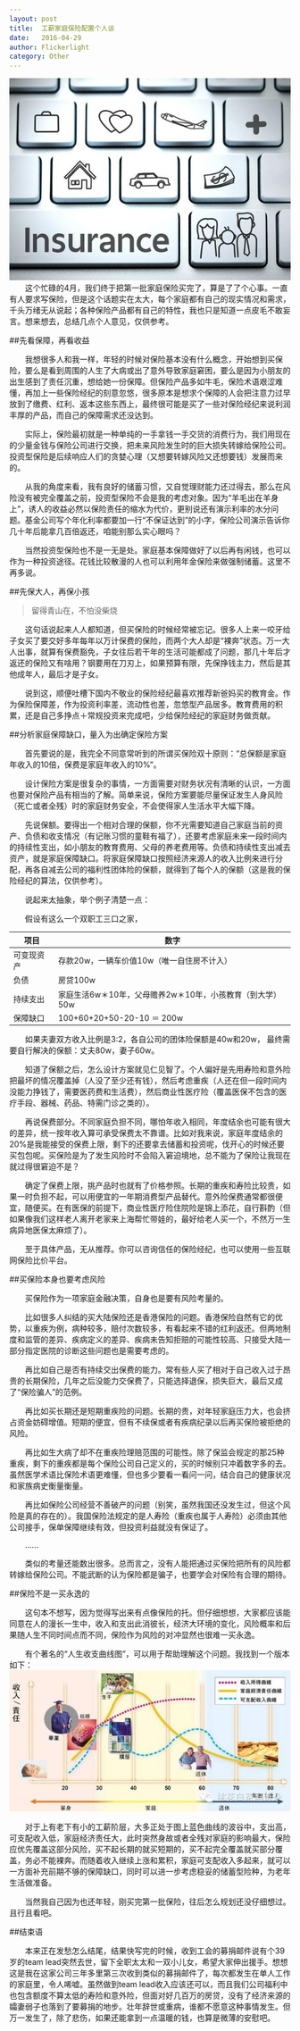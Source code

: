 ```yaml
---
layout: post
title:  工薪家庭保险配置个人谈
date:   2016-04-29
author: Flickerlight
category: Other
---
```

<img src="/images/2016-04-29/06-SA-Insurance-brief_2.jpg">
&emsp;&emsp;这个忙碌的4月，我们终于把第一批家庭保险买完了，算是了了个心事。一直有人要求写保险，但是这个话题实在太大，每个家庭都有自己的现实情况和需求，千头万绪无从说起；各种保险产品都有自己的特性，我也只是知道一点皮毛不敢妄言。想来想去，总结几点个人意见，仅供参考。

##先看保障，再看收益

&emsp;&emsp;我想很多人和我一样，年轻的时候对保险基本没有什么概念，开始想到买保险，要么是看到周围的人生了大病或出了意外导致家庭窘困，要么是因为小朋友的出生感到了责任沉重，想给她一份保障。但保险产品多如牛毛，保险术语艰涩难懂，再加上一些保险经纪的刻意忽悠，很多原本是想求个保障的人会把注意力过早放到了缴费、红利、返本这些东西上，最终很可能是买了一些对保险经纪来说利润丰厚的产品，而自己的保障需求还没达到。

&emsp;&emsp;实际上，保险最初就是一种单纯的一手拿钱一手交货的消费行为，我们用现在的少量金钱与保险公司进行交换，把未来风险发生时的巨大损失转嫁给保险公司。投资型保险是后续响应人们的贪婪心理（又想要转嫁风险又还想要钱）发展而来的。

&emsp;&emsp;从我的角度来看，我有良好的储蓄习惯，又自觉理财能力还过得去，那么在风险没有被完全覆盖之前，投资型保险不会是我的考虑对象。因为“羊毛出在羊身上”，诱人的收益必然以保险责任的缩水为代价，更别说还有演示利率的水分问题。基金公司写个年化利率都要加一行“不保证达到”的小字，保险公司演示告诉你几十年后能拿几百倍返还，咱能别那么实心眼吗？

&emsp;&emsp;当然投资型保险也不是一无是处。家庭基本保障做好了以后再有闲钱，也可以作为一种投资途径。花钱比较散漫的人也可以利用年金保险来做强制储蓄。这里不再多说。

##先保大人，再保小孩

>留得青山在，不怕没柴烧

&emsp;&emsp;这句话说起来人人都知道，但买保险的时候经常被忘记。很多人上来一咬牙给子女买了要交好多年每年以万计保费的保险，而两个大人却是“裸奔”状态。万一大人出事，就算有保费豁免，子女往后若干年的生活可能都成了问题，那几十年后才返还的保险又有啥用？钢要用在刀刃上，如果预算有限，先保挣钱主力，然后是其他成年人，最后才是子女。

&emsp;&emsp;说到这，顺便吐槽下国内不敬业的保险经纪最喜欢推荐新爸妈买的教育金。作为保险保障差，作为投资利率差，流动性也差，忽悠型产品居多。教育费用的积累，还是自己多挣点＋常规投资来完成吧，少给保险经纪的家庭财务做贡献。

##分析家庭保障缺口，量入为出确定保险方案

&emsp;&emsp;首先要说的是，我完全不同意常听到的所谓买保险双十原则：“总保额是家庭年收入的10倍，保费是家庭年收入的10%”。

&emsp;&emsp;设计保险方案是很复杂的事情，一方面需要对财务状况有清晰的认识，一方面也要对保险产品有相当的了解。简单来说，保险方案要能尽量保证发生人身风险（死亡或者全残）时的家庭财务安全，不会使得家人生活水平大幅下降。

&emsp;&emsp;先说保额。要得出一个相对合理的保额，你不光需要知道自己家庭当前的资产、负债和收支情况（有记账习惯的童鞋有福了），还要考虑家庭未来一段时间内的持续性支出，如小朋友的教育费用、父母的养老费用等。负债和持续性支出减去资产，就是家庭保障缺口。将家庭保障缺口按照经济来源人的收入比例来进行分配，再各自减去公司的福利性团体险的保额，就得到了每个人的保额（这是我的保险经纪的算法，仅供参考）。

&emsp;&emsp;说起来太抽象，举个例子清楚一点：

&emsp;&emsp;假设有这么一个双职工三口之家，

 项目 | 数字 
 ---- | ---- 
| 可变现资产 | 存款20w，一辆车价值10w（唯一自住房不计入）|
| 负债| 房贷100w|
|持续支出|家庭生活6w＊10年，父母赡养2w＊10年，小孩教育（到大学）50w|
|保障缺口|100+60+20+50-20-10 ＝ 200w|

&emsp;&emsp;如果夫妻双方收入比例是3:2，各自公司的团体险保额是40w和20w， 最终需要自行解决的保额：丈夫80w，妻子60w。

&emsp;&emsp;知道了保额之后，怎么设计方案就见仁见智了。个人偏好是先用寿险和意外险把最坏的情况覆盖掉（人没了至少还有钱），然后考虑重疾（人还在但一段时间内没能力挣钱了，需要医药费和生活费），然后商业性医疗险（覆盖医保不包含的医疗手段、器械、药品、特需门诊之类的）。

&emsp;&emsp;再说保费部分。不同家庭负担不同，哪怕年收入相同，年度结余也可能有很大的差异，统一按年收入算可承受保费太不靠谱。比如对我来说，家庭年度结余的20%是我能接受的保费上限，剩下的还要拿去储蓄和投资呢，伐开心的时候还要买包包呢。买保险是为了发生风险时不会陷入窘迫境地，总不能为了保险让我现在就过得很窘迫不是？

&emsp;&emsp;确定了保费上限，挑产品时也就有了价格参照。长期的重疾和寿险比较贵，如果一时负担不起，可以用便宜的一年期消费型产品替代。意外险保费通常都很便宜，随便买。在有医保的前提下，商业性医疗险住院险是锦上添花，自行斟酌（但如果像我们这样老人离开老家来上海帮忙带娃的，最好给老人买一个，不然万一生病异地医保太麻烦了）。

&emsp;&emsp;至于具体产品，无从推荐。你可以咨询信任的保险经纪，也可以使用一些互联网保险比价平台。

##买保险本身也要考虑风险

&emsp;&emsp;买保险作为一项家庭金融决策，自身也是要有风险考量的。

&emsp;&emsp;比如很多人纠结的买大陆保险还是香港保险的问题。香港保险自然有它的优势，以重疾为例，病种较多，赔付次数较多，有看起来不错的红利返还。但两地制度和监管的差异、疾病定义的差异、疾病未告知拒赔的可能性较高、只接受大陆一部分指定医院的诊断这些问题也是需要考虑的。

&emsp;&emsp;再比如自己是否有持续交出保费的能力。常有些人买了相对于自己收入过于昂贵的长期保险，几年之后没能力交保费了，只能选择退保，损失巨大，最后又成了“保险骗人”的范例。

&emsp;&emsp;再比如买长期还是短期重疾险的问题。长期的贵，对年轻家庭压力大，也会挤占资金妨碍增值。短期的便宜，但有不续保或者有疾病纪录以后再买保险被拒绝的风险。

&emsp;&emsp;再比如生大病了却不在重疾险理赔范围的可能性。除了保监会规定的那25种重疾，剩下的重疾都是每个保险公司自己定义的，买的时候别只冲着数字多的去。虽然医学术语比保险术语更难懂，但也多少要看一看问一问，结合自己的健康状况和家族病史衡量衡量。

&emsp;&emsp;再比如保险公司经营不善破产的问题（别笑，虽然我国还没发生过，但这个风险是真的存在的）。我国保险法规定的是人寿险（重疾也属于人寿险）必须由其他公司接手，保单保障继续有效，但投资利益就没有保证了。

&emsp;&emsp;……

&emsp;&emsp;类似的考量还能数出很多。总而言之，没有人能把通过买保险把所有的风险都转嫁给保险公司。不能武断的认为保险都是骗子，也要学会对保险有合理的期待。



##保险不是一买永逸的

&emsp;&emsp;这句本不想写，因为觉得写出来有点像保险的托。但仔细想想，大家都应该能同意在人的漫长一生中，收入和支出此消彼长，经济大环境的变化，风险概率和后果随人生不同时间点而不同，保险作为风险的对冲显然也很难一买永逸。

&emsp;&emsp;有个著名的“人生收支曲线图”，可以用于帮助理解这个问题。我找到一个版本如下：
<img src="/images/2016-04-29/curve.jpeg">

&emsp;&emsp;对于上有老下有小的工薪阶层，大多正处于图上蓝色曲线的波谷中，支出高，可支配收入低，家庭经济责任大，此时突然身故或者全残对家庭的影响最大，保险应优先覆盖这部分风险，买不起长期的就买短期的，买不起完全覆盖就买部分覆盖，务必不能裸奔。而随着收入继续上涨和累积，家庭可支配收入多起来，就可以一方面补充前期不够的保障缺口，同时可以进一步考虑稳妥的储蓄型险种，为老年生活做准备。

&emsp;&emsp;当然我自己因为也还年轻，刚买完第一批保险，往后怎么规划还没仔细想过。且行且看吧。

##结束语

&emsp;&emsp;本来正在发愁怎么结尾，结果快写完的时候，收到工会的募捐邮件说有个39岁的team lead突然去世，留下全职太太和一双小儿女，希望大家伸出援手。想想这是我在这家公司三年多里第三次收到类似的募捐邮件了，每次都发生在单人工作的家庭里，令人唏嘘。虽然做到team lead收入应该还可以，而且我们公司福利中也包含额度不算太低的寿险和意外险，但面对好几百万的房贷，没有了经济来源的孀妻弱子也落到了要募捐的地步。壮年辞世或重病，谁都不愿意这种事情发生。但万一发生了，除了悲伤，如果还能拿到一点温暖的钱，也算是微薄的安慰吧。
